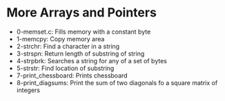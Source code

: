 # More Arrays and Pointers

- 0-memset.c: Fills memory with a constant byte
- 1-memcpy: Copy memory area
- 2-strchr: Find a character in a string
- 3-strspn: Return length of substring of string
- 4-strpbrk: Searches a string for any of a set of bytes
- 5-strstr: Find location of substring
- 7-print_chessboard: Prints chessboard
- 8-print_diagsums: Print the sum of two diagonals fo a square matrix of integers
